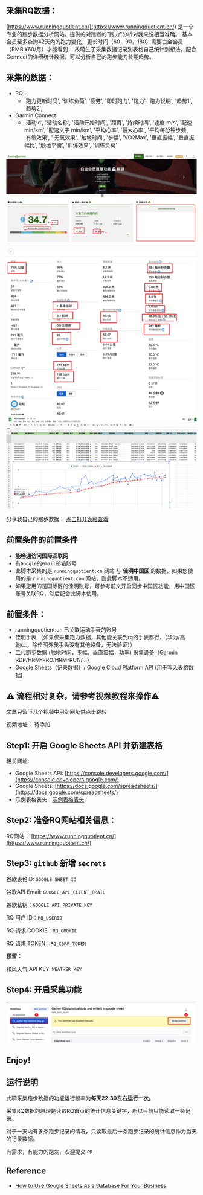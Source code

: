## 采集RQ数据：

[https://www.runningquotient.cn/](https://www.runningquotient.cn/) 是一个专业的跑步数据分析网站，提供的对跑者的"跑力"分析对我来说相当准确。
基本会员至多查詢42天內的跑力變化，更长时间（60，90，180）需要白金会员（RMB ¥60/月）才能看到， 故萌生了采集数据记录到表格自己统计到想法，配合Connect的详细统计数据，可以分析自己的跑步能力长期趋势。

## 采集的数据：

- RQ：
    - '跑力更新时间', '训练负荷', '疲劳', '即时跑力', '跑力', '跑力说明', '趋势1', '趋势2',
- Garmin Connect
    - '活动id', '活动名称', '活动开始时间', '距离', '持续时间', '速度 m/s', '配速 min/km', '配速文字 min/km', '平均心率', '最大心率', '平均每分钟步频', '有氧效果', '
      无氧效果', '触地时间', '步幅', 'VO2Max', '垂直振幅', '垂直振幅比', '触地平衡', '训练效果', '训练负荷'

![rq](./assets/rq.png)
![connect](./assets/connect.png)
![sheet](./assets/sheet.png)

分享我自己的跑步数据：
[点击打开表格查看](https://docs.google.com/spreadsheets/d/e/2PACX-1vRSk3aD6T3tFM-OA7Cl5BmFMJ7mdKriFgYvNQA6f5b8K6F_-CadaGa8TEjMmy-sIpOPfmdN1ktkhXxt/pubhtml?gid=0&single=true)


## 前置条件的前置条件

- **能畅通访问国际互联网**
- 有`Google`的`Gmail`邮箱账号
- 此脚本采集的是 `runningquotient.cn` 网站 与 **佳明中国区** 的数据，如果您使用的是 `runningquotient.com` 网站，则此脚本不适用。
- 如果您用的是国际区的佳明账号，可参考前文开启同步中国区功能，用中国区账号关联RQ，然后配合此脚本使用。

## 前置条件：

- runningquotient.cn 已关联运动手表的账号
- 佳明手表 （如果仅采集跑力数据，其他能关联到rq的手表都行，（华为/高驰/...，除佳明外我手头没有其他设备，无法验证））
- 二代跑步数据 (触地时间，步幅，垂直震幅，功率) 采集设备（Garmin RDP/HRM-PRO/HRM-RUN/...）
- Google Sheets（记录数据）/ Google Cloud Platform API (用于写入表格数据)

## ⚠️ 流程相对复杂，请参考视频教程来操作⚠️

文章只留下几个视频中用到网址供点击跳转

视频地址： 待添加

## Step1: 开启 Google Sheets API 并新建表格

相关网址:

- Google Sheets API: [https://console.developers.google.com/](https://console.developers.google.com/)
- Google Sheets: [https://docs.google.com/spreadsheets/](https://docs.google.com/spreadsheets/)
- 示例表格表头：[示例表格表头](https://docs.google.com/spreadsheets/d/1eX_6PcEn7kbtMTaBURS6DJvfmKFzaN6tqbw8qshvFYQ/edit?usp=sharing)

## Step2: 准备RQ网站相关信息：

RQ网站： [https://www.runningquotient.cn/](https://www.runningquotient.cn/)

## Step3: `github` 新增 `secrets`

谷歌表格ID: `GOOGLE_SHEET_ID`

谷歌API Email: `GOOGLE_API_CLIENT_EMAIL`

谷歌私钥：`GOOGLE_API_PRIVATE_KEY`

RQ 用户 ID：`RQ_USERID`

RQ 请求 COOKIE：`RQ_COOKIE`

RQ 请求 TOKEN：`RQ_CSRF_TOKEN`

**预留：**

和风天气 API KEY: `WEATHER_KEY`

## Step4: 开启采集功能

![RQ workflow](assets/rq_workflow.png)



## Enjoy!

## 运行说明

此项采集跑步数据的功能运行频率为**每天22:30左右运行一次。**

采集RQ数据的原理是读取RQ首页的统计信息关键字，所以目前只能读取一条记录。

对于一天内有多条跑步记录的情况，只读取最后一条跑步记录的统计信息作为当天的记录数据。

有需求，有能力的跑友，欢迎提交 `PR` 

## Reference

- [How to Use Google Sheets As a Database For Your Business](https://blog.coupler.io/how-to-use-google-sheets-as-database/)
